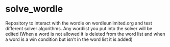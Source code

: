 # solve_wordle

Repository to interact with the wordle on wordleunlimited.org and test different solver algorithms.
Any wordlist you put into the solver will be edited (When a word is not allowed it is deleted from the word list and when a word is a win condition but isn't in the word list it is added)
